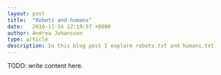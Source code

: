 ```yaml
---
layout: post
title:  "Robots and humans"
date:   2016-11-16 12:19:57 +0000
author: Andrea Johansson
type: article
description: In this blog post I explore robots.txt and humans.txt
---
```


TODO: write content here.
